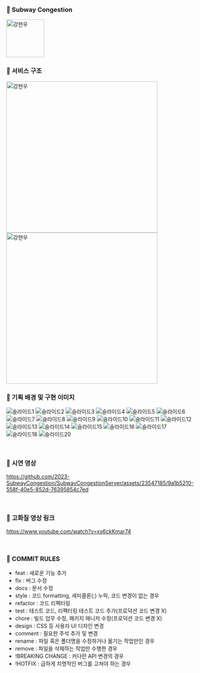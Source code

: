 ### 🚎 Subway Congestion
<img src="https://avatars.githubusercontent.com/u/137379087?s=200&v=4" width=100px alt="강현우"/>

### 🚎 서비스 구조
<img src="https://github.com/2023-SubwayCongestion/SubwayCongestionServer/assets/23547185/4a9c84af-3315-495f-8c47-1a97a0b01568" width=400px alt="강현우"/><br>
<img src="https://github.com/2023-SubwayCongestion/SubwayCongestionServer/assets/23547185/2c7f0280-5335-456c-993d-7d172cd46815" width=400px alt="강현우"/>

### 🚎 기획 배경 및 구현 이미지

![슬라이드1](https://github.com/2023-SubwayCongestion/SubwayCongestionServer/assets/23547185/29982ae0-cd62-401d-89ab-a13f47a0280f)
![슬라이드2](https://github.com/2023-SubwayCongestion/SubwayCongestionServer/assets/23547185/bad2d224-5f28-4a8e-ba49-ac352d014adc)
![슬라이드3](https://github.com/2023-SubwayCongestion/SubwayCongestionServer/assets/23547185/1b4e7d3e-95b4-43b6-9a39-831c488e5ed8)
![슬라이드4](https://github.com/2023-SubwayCongestion/SubwayCongestionServer/assets/23547185/f1c95b10-9db8-4581-b2e4-cf35ed70c090)
![슬라이드5](https://github.com/2023-SubwayCongestion/SubwayCongestionServer/assets/23547185/4ea08846-8557-4668-bf10-4b76ecc6ca5a)
![슬라이드6](https://github.com/2023-SubwayCongestion/SubwayCongestionServer/assets/23547185/f8c06b21-7e09-429c-aa15-f606d95ea233)
![슬라이드7](https://github.com/2023-SubwayCongestion/SubwayCongestionServer/assets/23547185/4d698d73-78e4-4d34-a0a0-8a3357d13c4f)
![슬라이드8](https://github.com/2023-SubwayCongestion/SubwayCongestionServer/assets/23547185/ebbc82a9-63ea-4f83-a06e-c2eac8a6e3f9)
![슬라이드9](https://github.com/2023-SubwayCongestion/SubwayCongestionServer/assets/23547185/5e85526f-4b84-4da1-9120-bd530ab25b4b)
![슬라이드10](https://github.com/2023-SubwayCongestion/SubwayCongestionServer/assets/23547185/4dbc8571-9643-4ec9-bb12-2f7a5a8befb1)
![슬라이드11](https://github.com/2023-SubwayCongestion/SubwayCongestionServer/assets/23547185/fdc361a0-cf39-425d-9765-a121f0de1feb)
![슬라이드12](https://github.com/2023-SubwayCongestion/SubwayCongestionServer/assets/23547185/d04de073-042a-4366-95f2-f5bb1641b452)
![슬라이드13](https://github.com/2023-SubwayCongestion/SubwayCongestionServer/assets/23547185/9098343d-917d-4c04-9925-893e4fdbad9e)
![슬라이드14](https://github.com/2023-SubwayCongestion/SubwayCongestionServer/assets/23547185/02f54c79-1c2f-4c30-8190-3e9c7c721790)
![슬라이드15](https://github.com/2023-SubwayCongestion/SubwayCongestionServer/assets/23547185/68261a71-81b6-428e-9874-0e19bae21230)
![슬라이드16](https://github.com/2023-SubwayCongestion/SubwayCongestionServer/assets/23547185/e4c1f68f-4f0c-46f2-a84d-39a57f0f8ac0)
![슬라이드17](https://github.com/2023-SubwayCongestion/SubwayCongestionServer/assets/23547185/f43ad36c-5f0a-4e80-9bd5-5404e203f9d8)
![슬라이드18](https://github.com/2023-SubwayCongestion/SubwayCongestionServer/assets/23547185/65bec89c-fe74-4f8c-9b87-2aeee0f6eadc)
![슬라이드20](https://github.com/2023-SubwayCongestion/SubwayCongestionServer/assets/23547185/486c8166-b8cc-4cce-89b0-53d451c0ee6a)

<br>

### 🚎 시연 영상
https://github.com/2023-SubwayCongestion/SubwayCongestionServer/assets/23547185/9a1b5210-558f-40e5-852d-76395854c7ed


<br>

### 🚎 고화질 영상 링크
https://www.youtube.com/watch?v=xs6ckKmar74

<br>

### 🚎 COMMIT RULES
* feat : 새로운 기능 추가
* fix : 버그 수정
* docs : 문서 수정
* style : 코드 formatting, 세미콜론(;) 누락, 코드 변경이 없는 경우
* refactor : 코드 리팩터링
* test : 테스트 코드, 리팩터링 테스트 코드 추가(프로덕션 코드 변경 X)
* chore : 빌드 업무 수정, 패키지 매니저 수정(프로덕션 코드 변경 X)
* design : CSS 등 사용자 UI 디자인 변경
* comment : 필요한 주석 추가 및 변경
* rename : 파일 혹은 폴더명을 수정하거나 옮기는 작업만인 경우
* remove : 파일을 삭제하는 작업만 수행한 경우
* !BREAKING CHANGE : 커다란 API 변경의 경우
* !HOTFIX : 급하게 치명적인 버그를 고쳐야 하는 경우
